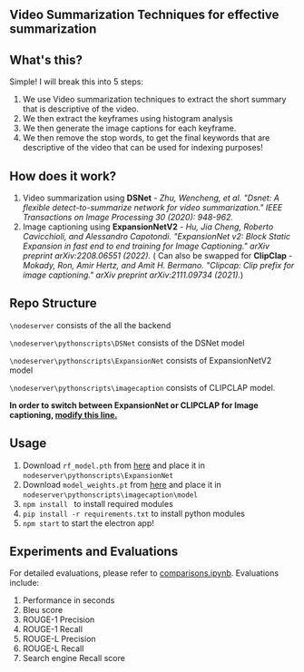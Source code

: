 ## Video Summarization Techniques for effective summarization

## What's this?
Simple! I will break this into 5 steps:
1) We use Video summarization techniques to extract the short summary that is descriptive of the video.
2) We then extract the keyframes using histogram analysis
3) We then generate the image captions for each keyframe.
4) We then remove the stop words, to get the final keywords that are descriptive of the video that can be used for indexing purposes!
   
## How does it work?
1) Video summarization using **DSNet** - *Zhu, Wencheng, et al. "Dsnet: A flexible detect-to-summarize network for video summarization." IEEE Transactions on Image Processing 30 (2020): 948-962.*
2) Image captioning using **ExpansionNetV2** - *Hu, Jia Cheng, Roberto Cavicchioli, and Alessandro Capotondi. "ExpansionNet v2: Block Static Expansion in fast end to end training for Image Captioning." arXiv preprint arXiv:2208.06551 (2022).* ( Can also be swapped for **ClipClap** - *Mokady, Ron, Amir Hertz, and Amit H. Bermano. "Clipcap: Clip prefix for image captioning." arXiv preprint arXiv:2111.09734 (2021).*)
 
## Repo Structure
`\nodeserver` consists of the all the backend

`\nodeserver\pythonscripts\DSNet` consists of the DSNet model

`\nodeserver\pythonscripts\ExpansionNet` consists of ExpansionNetV2 model

`\nodeserver\pythonscripts\imagecaption` consists of CLIPCLAP model.

**In order to switch between ExpansionNet or CLIPCLAP for Image captioning, [modify this line.](https://github.com/Intro-To-Deep-Learning-Systems/Using-Video-summarization-techniques-for-effective-search-indexing/blob/master/nodeserver/pythonscripts/server.py#L108)**

## Usage
1) Download `rf_model.pth` from [here](https://drive.google.com/drive/folders/1h9UY2VadIJYEA3lCyyd1C2j9u7qJWfgg?usp=share_link) and place it in `nodeserver\pythonscripts\ExpansionNet`
2) Download `model_weights.pt` from [here](https://drive.google.com/drive/folders/1h9UY2VadIJYEA3lCyyd1C2j9u7qJWfgg?usp=share_link) and place it in `nodeserver\pythonscripts\imagecaption\model`
3) `npm install ` to install required modules
4) `pip install -r requirements.txt` to install python modules
5) `npm start` to start the electron app!

## Experiments and Evaluations

For detailed evaluations, please refer to [comparisons.ipynb](comparisons.ipynb). Evaluations include:
1) Performance in seconds
2) Bleu score
3) ROUGE-1 Precision 
4) ROUGE-1 Recall
5) ROUGE-L Precision
6) ROUGE-L Recall
7) Search engine Recall score
